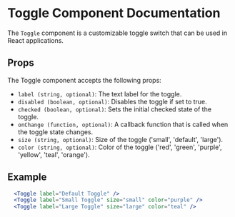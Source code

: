 # Toggle Component Documentation

The `Toggle` component is a customizable toggle switch that can be used in React applications.

## Props
The Toggle component accepts the following props:

- `label (string, optional)`: The text label for the toggle.
- `disabled (boolean, optional)`: Disables the toggle if set to true.
- `checked (boolean, optional)`: Sets the initial checked state of the toggle.
- `onChange (function, optional)`: A callback function that is called when the toggle state changes.
- `size (string, optional)`: Size of the toggle ('small', 'default', 'large').
- `color (string, optional)`: Color of the toggle ('red', 'green', 'purple', 'yellow', 'teal', 'orange').

## Example 

```jsx
  <Toggle label="Default Toggle" />
  <Toggle label="Small Toggle" size="small" color="purple" />
  <Toggle label="Large Toggle" size="large" color="teal" />
```